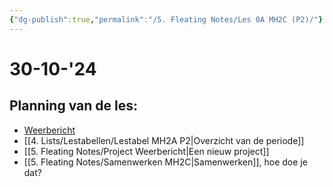 ```yaml
---
{"dg-publish":true,"permalink":"/5. Fleating Notes/Les 0A MH2C (P2)/"}
---
```


# 30-10-'24

## Planning van de les:
- [Weerbericht](https://npo.nl/start/serie/nos-journaal)
- [[4. Lists/Lestabellen/Lestabel MH2A P2\|Overzicht van de periode]]
- [[5. Fleating Notes/Project Weerbericht\|Een nieuw project]]
- [[5. Fleating Notes/Samenwerken MH2C\|Samenwerken]], hoe doe je dat?